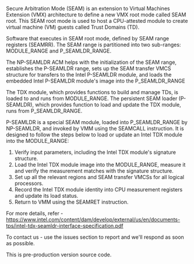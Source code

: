 Secure Arbitration Mode (SEAM) is an extension to Virtual Machines Extension (VMX) architecture to define a new VMX root mode called SEAM root.
This SEAM root mode is used to host a CPU-attested module to create virtual machine (VM) guests called Trust Domains (TD).

Software that executes in SEAM root mode, defined by SEAM range registers (SEAMRR).
The SEAM range is partitioned into two sub-ranges: MODULE_RANGE and P_SEAMLDR_RANGE.

The NP-SEAMLDR ACM helps with the initialization of the SEAM range, establishes the P-SEAMLDR range,
sets up the SEAM transfer VMCS structure for transfers to the Intel P-SEAMLDR module, 
and loads the embedded Intel P-SEAMLDR module's image into the P_SEAMLDR_RANGE

The TDX module, which provides functions to build and manage TDs, is loaded to and runs from MODULE_RANGE.
The persistent SEAM loader (P-SEAMLDR), which provides function to load and update the TDX module, runs from P_SEAMLDR_RANGE.

P-SEAMLDR is a special SEAM module, loaded into P_SEAMLDR_RANGE by NP-SEAMLDR, and invoked by VMM using the SEAMCALL instruction.
It is designed to follow the steps below to load or update an Intel TDX module into the MODULE_RANGE:

1. Verify input parameters, including the Intel TDX module's signature structure.
2. Load the Intel TDX module image into the MODULE_RANGE, measure it and verify the measurement matches with the signature structure.
3. Set up all the relevant regions and SEAM transfer VMCSs for all logical processors.
4. Record the Intel TDX module identity into CPU measurement registers and update its load status.
5. Return to VMM using the SEAMRET instruction.

For more details, refer - https://www.intel.com/content/dam/develop/external/us/en/documents-tps/intel-tdx-seamldr-interface-specification.pdf

To contact us - use the issues section to report and we'll respond as soon as possible.

This is pre-production version source code.

